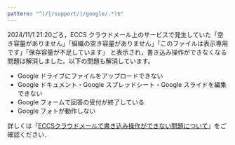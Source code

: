 ```yaml
---
pattern: "^(/|/support/|/google/.*)$"
---
```


<div class="box--alert">

  2024/11/1 21:20ごろ，ECCS クラウドメール上のサービスで発生していた「空き容量がありません」「組織の空き容量がありません」「このファイルは表示専用です」「保存容量が不足しています」 と表示され，書き込み操作ができなくなる問題は解消しました。以下の問題も解消しています。
  - Google ドライブにファイルをアップロードできない
  - Google ドキュメント・Google スプレッドシート・Google スライドを編集できない
  - Google フォームで回答の受付が終了している
  - Google フォトが動作しない

  詳しくは「[ECCSクラウドメールで書き込み操作ができない問題について](/notice/2024/1101-google-storage-limit/)」をご確認ください．
</div>

